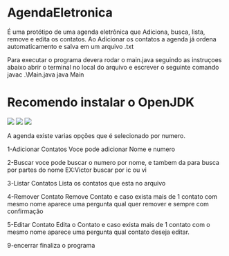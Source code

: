 # AgendaEletronica
É uma protótipo de uma agenda eletrônica que Adiciona, busca, lista, remove e edita os contatos. Ao Adicionar os contatos a agenda já ordena automaticamento e salva em um arquivo .txt

Para executar o programa devera rodar o main.java seguindo as instruçoes abaixo
abrir o terminal no local do arquivo e escrever o seguinte comando 
javac .\Main.java
java Main

# Recomendo instalar o OpenJDK

<img style="-webkit-user-select: none;margin: auto;" src="https://www.plantuml.com/plantuml/img/SoWkIImgAStDuGejBaqioinNqDMrKz1mJCbCpipFIopIH1LFAYrEJaGJ2qhDpIzBHHFCoGGQZ2QMcf9P0ZBH8JKl1MGZ0000">

<img style="-webkit-user-select: none;margin: auto;" src="https://www.plantuml.com/plantuml/img/RKzB2i8m4DtFAOQk5AdW3IfrgMvwWi4EOI0VcAJTIEzkOh8GwUvzcFVU336HfiLPW2J9CewMOkI8VKLu4p9A3W1UNpwga5uD-vdm3OYdAQbuWuRJCpW-7F-qnR66h6u03nBVNSw-mxx72kwiE_94TgKzuwUypSa1PKNkN8FCs2PipMr1bPGuW24VbtS_">

<img style="-webkit-user-select: none;margin: auto;" src="https://www.plantuml.com/plantuml/img/JKvB2i8m4DtFAORiUm4NKb4KGK4eNSkp3YMGD3X916_lY4JSFEPzcJuNQAan41LVWh0xmo_SyI2FAiialFEO5T4HOIf9USmLwXFTKbtkq1UxlQPu_TGS8_DXF1AH8NThtgg7RcQn9A_u0iM_r58dqURQsTG1uOcVyMMst5lJ_dq3">

A agenda existe varias opções que é selecionado por numero.

1-Adicionar Contatos
Voce pode adicionar Nome e numero 

2-Buscar 
voce pode buscar o numero por nome, e tambem da para busca por partes do nome EX:Victor buscar por ic ou vi

3-Listar Contatos
Lista os contatos que esta no arquivo

4-Remover Contato
Remove Contato e caso exista mais de 1 contato com mesmo nome aparece uma pergunta qual quer remover e sempre com confirmação 

5-Editar Contato 
Edita o Contato e caso exista mais de 1 contato com o mesmo nome aparece uma pergunta qual contato deseja editar.

9-encerrar
finaliza o programa
